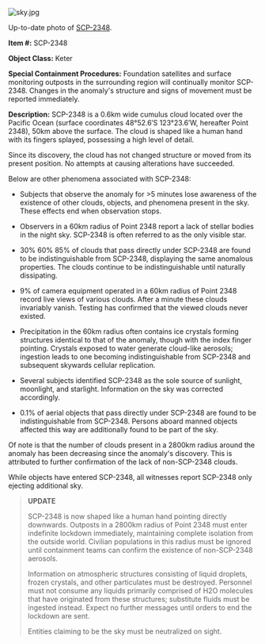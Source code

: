 ![sky.jpg](http://scp-wiki.wdfiles.com/local--files/scp-2348/sky.jpg)

Up-to-date photo of [SCP-2348](https://www.flickr.com/photos/ervins_strauhmanis/9536792301).

**Item #:** SCP-2348

**Object Class:** Keter

**Special Containment Procedures:** Foundation satellites and surface monitoring outposts in the surrounding region will continually monitor SCP-2348. Changes in the anomaly's structure and signs of movement must be reported immediately.

**Description:** SCP-2348 is a 0.6km wide cumulus cloud located over the Pacific Ocean (surface coordinates 48°52.6′S 123°23.6′W, hereafter Point 2348), 50km above the surface. The cloud is shaped like a human hand with its fingers splayed, possessing a high level of detail.

Since its discovery, the cloud has not changed structure or moved from its present position. No attempts at causing alterations have succeeded.

Below are other phenomena associated with SCP-2348:

*   Subjects that observe the anomaly for >5 minutes lose awareness of the existence of other clouds, objects, and phenomena present in the sky. These effects end when observation stops.

*   Observers in a 60km radius of Point 2348 report a lack of stellar bodies in the night sky. SCP-2348 is often referred to as the only visible star.

*   30% 60% 85% of clouds that pass directly under SCP-2348 are found to be indistinguishable from SCP-2348, displaying the same anomalous properties. The clouds continue to be indistinguishable until naturally dissipating.

*   9% of camera equipment operated in a 60km radius of Point 2348 record live views of various clouds. After a minute these clouds invariably vanish. Testing has confirmed that the viewed clouds never existed.

*   Precipitation in the 60km radius often contains ice crystals forming structures identical to that of the anomaly, though with the index finger pointing. Crystals exposed to water generate cloud-like aerosols; ingestion leads to one becoming indistinguishable from SCP-2348 and subsequent skywards cellular replication.

*   Several subjects identified SCP-2348 as the sole source of sunlight, moonlight, and starlight. Information on the sky was corrected accordingly.

*   0.1% of aerial objects that pass directly under SCP-2348 are found to be indistinguishable from SCP-2348. Persons aboard manned objects affected this way are additionally found to be part of the sky.

Of note is that the number of clouds present in a 2800km radius around the anomaly has been decreasing since the anomaly's discovery. This is attributed to further confirmation of the lack of non-SCP-2348 clouds.

While objects have entered SCP-2348, all witnesses report SCP-2348 only ejecting additional sky.  

> **UPDATE**
> 
> SCP-2348 is now shaped like a human hand pointing directly downwards. Outposts in a 2800km radius of Point 2348 must enter indefinite lockdown immediately, maintaining complete isolation from the outside world. Civilian populations in this radius must be ignored until containment teams can confirm the existence of non-SCP-2348 aerosols.
> 
> Information on atmospheric structures consisting of liquid droplets, frozen crystals, and other particulates must be destroyed. Personnel must not consume any liquids primarily comprised of H2O molecules that have originated from these structures; substitute fluids must be ingested instead. Expect no further messages until orders to end the lockdown are sent.
> 
> Entities claiming to be the sky must be neutralized on sight.